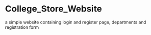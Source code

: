 # College_Store_Website
a simple website containing login and register page, departments and registration form
